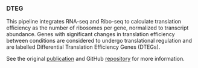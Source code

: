 ### DTEG

This pipeline integrates RNA-seq and Ribo-seq to calculate translation efficiency as the number of ribosomes per gene, normalized to transcript abundance. Genes with significant changes in translation efficiency between conditions are considered to undergo translational regulation and are labelled Differential Translation Efficiency Genes (DTEGs).

See the original [publication](https://pubmed.ncbi.nlm.nih.gov/31763789/) and GitHub [repository](https://github.com/SGDDNB/translational_regulation) for more information.

